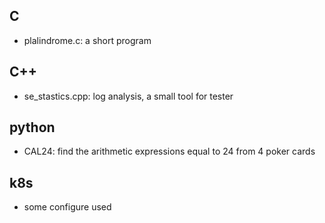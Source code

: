 ﻿
## C
* plalindrome.c: a short program

## C++
* se_stastics.cpp: log analysis, a small tool for tester 

## python
* CAL24: find the arithmetic expressions equal to 24 from 4 poker cards

## k8s
*  some configure used 


